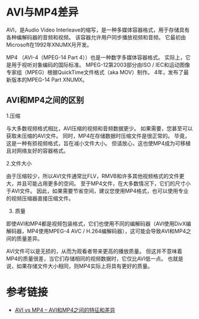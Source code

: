 # AVI与MP4差异

AVI，是Audio Video Interleave的缩写，是一种多媒体容器格式，用于存储具有各种编解码器的音频和视频。 该容器允许用户同步播放视频和音频。 它最初由Microsoft在1992年XNUMX月开发。

MP4 （AVI-4（MPEG-14 Part 4））也是一种数字多媒体容器格式。 实际上，它是用于视听对象编码的国际标准。 MPEG-12第2003部分由ISO / IEC和运动图像专家组（MPEG）根据QuickTime文件格式（aka MOV）制作。 4年，发布了最新版本的MPEG-14 Part XNUMX。

## AVI和MP4之间的区别

1.压缩

与大多数视频格式相比，AVI压缩的视频和音频数据更少。 如果需要，您甚至可以获取未压缩的AVI文件。 同时，MP4在存储数据时压缩文件是很正常的。 毕竟，这是一种有损视频格式，旨在减小文件大小。 但请放心，这也使MP4成为可移植且对网络友好的容器格式。

2.文件大小

由于压缩较少，所以AVI文件通常比FLV，RMVB和许多其他视频格式的文件更大，并且可能占用更多的空间。 至于MP4文件，在大多数情况下，它们的尺寸小于AVI文件。 因此，如果需要节省空间，建议您使用MP4格式，也可以使用专业的视频压缩器直接压缩文件。

3. 质量

即使AVI和MP4都是视频包装格式，它们也使用不同的编解码器（AVI使用DivX编解码器，MP4使用MPEG-4 AVC / H.264编解码器），这可能会导致AVI和MP4之间的质量差异。

AVI文件可以是无损的，从而为观看者带来更高的播放质量。 但这并不意味着MP4的质量很差，当它们存储相同的视频数据时，它仅比AVI低一点。 也就是说，如果存储文件大小相同，则MP4实际上将具有更好的质量。


# 参考链接

- [AVI vs MP4 – AVI和MP4之间的特征和差异](https://zh-cn.aiseesoft.com/resource/avi-vs-mp4.html)
